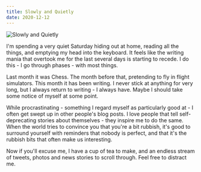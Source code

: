 ```yaml
---
title: Slowly and Quietly
date: 2020-12-12
---
```


![Slowly and Quietly](https://source.unsplash.com/vP3pnOoCiYE/1600x900)

I'm spending a very quiet Saturday hiding out at home, reading all the things, and emptying my head into the keyboard. It feels like the writing mania that overtook me for the last several days is starting to recede. I do this - I go through phases - with most things.

Last month it was Chess. The month before that, pretending to fly in flight simulators. This month it has been writing. I never stick at anything for very long, but I always return to writing - I always have. Maybe I should take some notice of myself at some point.

While procrastinating - something I regard myself as particularly good at - I often get swept up in other people's blog posts. I love people that tell self-deprecating stories about themselves - they inspire me to do the same. When the world tries to convince you that you're a bit rubbish, it's good to surround yourself with reminders that nobody is perfect, and that it's the rubbish bits that often make us interesting.

Now if you'll excuse me, I have a cup of tea to make, and an endless stream of tweets, photos and news stories to scroll through. Feel free to distract me.

